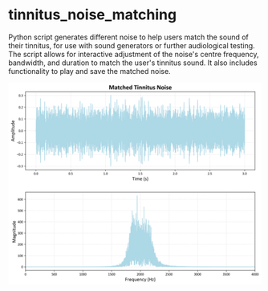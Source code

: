 # tinnitus_noise_matching
Python script generates different noise to help users match the sound of their tinnitus, for use with sound generators or further audiological testing. The script allows for interactive adjustment of the noise's centre frequency, bandwidth, and duration to match the user's tinnitus sound. It also includes functionality to play and save the matched noise.

  <img src="./matched_tinnitus_noise.png" alt="Matched Tinnitus Noise" width="620"/>
